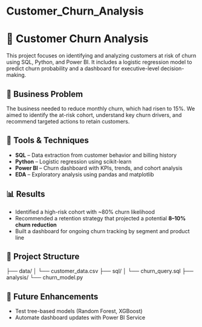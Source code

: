 # Customer_Churn_Analysis


# 🧮 Customer Churn Analysis

This project focuses on identifying and analyzing customers at risk of churn using SQL, Python, and Power BI. It includes a logistic regression model to predict churn probability and a dashboard for executive-level decision-making.

## 📌 Business Problem

The business needed to reduce monthly churn, which had risen to 15%. We aimed to identify the at-risk cohort, understand key churn drivers, and recommend targeted actions to retain customers.

## 🔧 Tools & Techniques

- **SQL** – Data extraction from customer behavior and billing history
- **Python** – Logistic regression using scikit-learn
- **Power BI** – Churn dashboard with KPIs, trends, and cohort analysis
- **EDA** – Exploratory analysis using pandas and matplotlib

## 📊 Results

- Identified a high-risk cohort with ~80% churn likelihood
- Recommended a retention strategy that projected a potential **8–10% churn reduction**
- Built a dashboard for ongoing churn tracking by segment and product line

## 📁 Project Structure

├── data/
│ └── customer_data.csv
├── sql/
│ └── churn_query.sql
├── analysis/
└── churn_model.py

## 🚀 Future Enhancements

- Test tree-based models (Random Forest, XGBoost)
- Automate dashboard updates with Power BI Service
